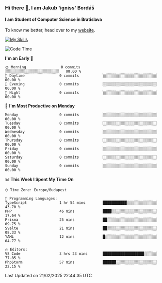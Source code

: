 ### Hi there 👋, I am Jakub 'igniss' Bordáš

#### I am Student of Computer Science in Bratislava
To know me better, head over to my [website](https://bordas.sk).

[![My Skills](https://skillicons.dev/icons?i=js,typescript,html,css,figma,svelte,vue,next,postgresql,nest,express,nodejs)](https://bordas.sk)


<!--START_SECTION:waka-->
![Code Time](http://img.shields.io/badge/Code%20Time-1%2C687%20hrs%2026%20mins-blue)

**I'm an Early 🐤** 

```text
🌞 Morning                0 commits           ░░░░░░░░░░░░░░░░░░░░░░░░░   00.00 % 
🌆 Daytime                0 commits           ░░░░░░░░░░░░░░░░░░░░░░░░░   00.00 % 
🌃 Evening                0 commits           ░░░░░░░░░░░░░░░░░░░░░░░░░   00.00 % 
🌙 Night                  0 commits           ░░░░░░░░░░░░░░░░░░░░░░░░░   00.00 % 
```
📅 **I'm Most Productive on Monday** 

```text
Monday                   0 commits           ░░░░░░░░░░░░░░░░░░░░░░░░░   00.00 % 
Tuesday                  0 commits           ░░░░░░░░░░░░░░░░░░░░░░░░░   00.00 % 
Wednesday                0 commits           ░░░░░░░░░░░░░░░░░░░░░░░░░   00.00 % 
Thursday                 0 commits           ░░░░░░░░░░░░░░░░░░░░░░░░░   00.00 % 
Friday                   0 commits           ░░░░░░░░░░░░░░░░░░░░░░░░░   00.00 % 
Saturday                 0 commits           ░░░░░░░░░░░░░░░░░░░░░░░░░   00.00 % 
Sunday                   0 commits           ░░░░░░░░░░░░░░░░░░░░░░░░░   00.00 % 
```


📊 **This Week I Spent My Time On** 

```text
🕑︎ Time Zone: Europe/Budapest

💬 Programming Languages: 
TypeScript               1 hr 54 mins        ███████████░░░░░░░░░░░░░░   43.70 % 
PHP                      46 mins             ████░░░░░░░░░░░░░░░░░░░░░   17.64 % 
Prisma                   25 mins             ██░░░░░░░░░░░░░░░░░░░░░░░   09.75 % 
Svelte                   21 mins             ██░░░░░░░░░░░░░░░░░░░░░░░   08.33 % 
YAML                     12 mins             █░░░░░░░░░░░░░░░░░░░░░░░░   04.77 % 

🔥 Editors: 
VS Code                  3 hrs 23 mins       ███████████████████░░░░░░   77.85 % 
PhpStorm                 57 mins             ██████░░░░░░░░░░░░░░░░░░░   22.15 % 
```


 Last Updated on 21/02/2025 22:44:35 UTC
<!--END_SECTION:waka-->
